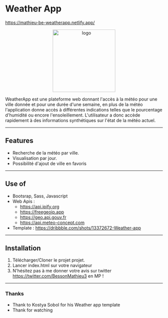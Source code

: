 # Weather App

https://mathieu-be-weatherapp.netlify.app/


<p align="center">
    <img src="file:///D:/Logiciels/wamp64/www/projects/weatherApp/img/logo.svg" alt="logo" width="200" height="200">
</p>



WeatherApp est une plateforme web donnant l'accès à la météo pour une ville donnée et pour une durée d'une semaine, en plus de la météo l'application donne accès à différentes indications telles que le pourcentage d'humidité ou encore l'ensoleillement. L'utilisateur a donc accède rapidement à des informations synthétiques sur l'état de la météo actuel.

---

## Features

* Recherche de la météo par ville.
* Visualisation par jour.
* Possibilité d'ajout de ville en favoris

---

## Use of 

* Bootsrap, Sass, Javascript
* Web Apis :
    - https://api.ipify.org
    - https://freegeoip.app
    - https://geo.api.gouv.fr
    - https://api.meteo-concept.com
* Template : https://dribbble.com/shots/13372672-Weather-app

---

## Installation

1. Télécharger/Cloner le projet projet.
2. Lancer index.html sur votre navigateur
3. N'hésitez pas à me donner votre avis sur twitter https://twitter.com/BessonMathieu3 en MP !

---

### Thanks

* Thank to Kostya Sobol for his Weather app template
* Thank for watching